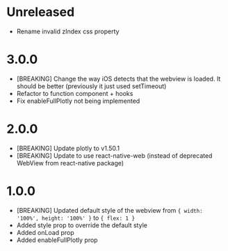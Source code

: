 # Unreleased

- Rename invalid zIndex css property

# 3.0.0

- [BREAKING] Change the way iOS detects that the webview is loaded. It should be better (previously it just used setTimeout)
- Refactor to function component + hooks
- Fix enableFullPlotly not being implemented

# 2.0.0

- [BREAKING] Update plotly to v1.50.1
- [BREAKING] Update to use react-native-web (instead of deprecated WebView from react-native package)

# 1.0.0

- [BREAKING] Updated default style of the webview from `{ width: '100%', height: '100%' }` to `{ flex: 1 }`
- Added style prop to override the default style
- Added onLoad prop
- Added enableFullPlotly prop
